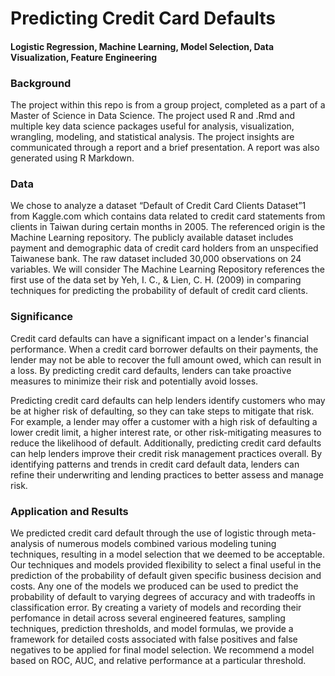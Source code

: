 # Predicting Credit Card Defaults
#### Logistic Regression, Machine Learning, Model Selection, Data Visualization, Feature Engineering

### Background
The project within this repo is from a group project, completed as a part of a Master of Science in Data Science. The project used R and .Rmd and multiple key data science packages useful for analysis, visualization, wrangling, modeling, and statistical analysis. The project insights are communicated through a report and a brief presentation. A report was also generated using R Markdown. 

### Data
We chose to analyze a dataset “Default of Credit Card Clients Dataset”1 from Kaggle.com which contains data related to credit card statements from clients in Taiwan during certain months in 2005. The referenced origin is the Machine Learning repository. The publicly available dataset includes payment and demographic data of credit card holders from an unspecified Taiwanese bank. The raw dataset included 30,000 observations on 24 variables. We will consider The Machine Learning Repository references the first use of the data set by Yeh, I. C., & Lien, C. H. (2009) in comparing techniques for predicting the probability of default of credit card clients. 

### Significance
Credit card defaults can have a significant impact on a lender's financial performance. When a credit card borrower defaults on their payments, the lender may not be able to recover the full amount owed, which can result in a loss. By predicting credit card defaults, lenders can take proactive measures to minimize their risk and potentially avoid losses.

Predicting credit card defaults can help lenders identify customers who may be at higher risk of defaulting, so they can take steps to mitigate that risk. For example, a lender may offer a customer with a high risk of defaulting a lower credit limit, a higher interest rate, or other risk-mitigating measures to reduce the likelihood of default. Additionally, predicting credit card defaults can help lenders improve their credit risk management practices overall. By identifying patterns and trends in credit card default data, lenders can refine their underwriting and lending practices to better assess and manage risk.

### Application and Results 
We predicted credit card default through the use of logistic through meta-analysis of numerous models combined various modeling tuning techniques, resulting in a model selection that we deemed to be acceptable. Our techniques and models provided flexibility to select a final useful in the prediction of the probability of default given specific business decision and costs. Any one of the models we produced can be used to predict the probability of default to varying degrees of accuracy and with tradeoffs in classification error. By creating a variety of models and recording their perfomance in detail across several engineered features, sampling techniques, prediction thresholds, and model formulas, we provide a framework for detailed costs associated with false positives and false negatives to be applied for final model selection. We recommend a model based on ROC, AUC, and relative performance at a particular threshold. 

